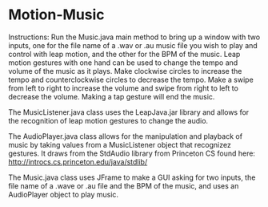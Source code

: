 # Motion-Music

Instructions: Run the Music.java main method to bring up a window with two inputs, one for the file name of a .wav or .au music file you wish to play and control with leap motion, and the other for the BPM of the music. Leap motion gestures with one hand can be used to change the tempo and volume of the music as it plays. Make clockwise circles to increase the tempo and counterclockwise circles to decrease the tempo. Make a swipe from left to right to increase the volume and swipe from right to left to decrease the volume. Making a tap gesture will end the music.

The MusicListener.java class uses the LeapJava.jar library and allows for the recognition of leap motion gestures to change the audio.

The AudioPlayer.java class allows for the manipulation and playback of music by taking values from a MusicListener object that recognizez gestures. It draws from the StdAudio library from Princeton CS found here:
http://introcs.cs.princeton.edu/java/stdlib/

The Music.java class uses JFrame to make a GUI asking for two inputs, the file name of a .wave or .au file and the BPM of the music, and uses an AudioPlayer object to play music.
